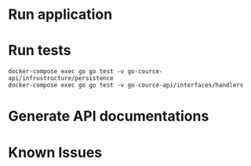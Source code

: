 # Run application

# Run tests

```
docker-compose exec go go test -v go-cource-api/infrustructure/persistence
docker-compose exec go go test -v go-cource-api/interfaces/handlers
```

# Generate API documentations

# Known Issues